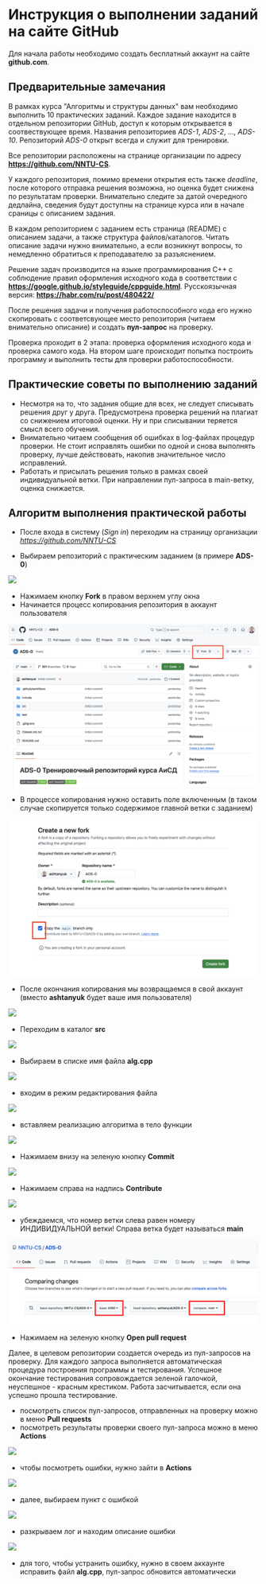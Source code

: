 # Инструкция о выполнении заданий на сайте **GitHub**

Для начала работы необходимо создать бесплатный аккаунт на сайте **github.com**.

## Предварительные замечания

В рамках курса "Алгоритмы и структуры данных" вам необходимо выполнить 10 практических заданий. Каждое задание находится в отдельном репозитории GitHub, доступ к которым открывается в соотвествующее время. Названия репозиториев *ADS-1*, *ADS-2*, ..., *ADS-10*. Репозиторий *ADS-0* открыт всегда и служит для тренировки.

Все репозитории расположены на странице организации по адресу **https://github.com/NNTU-CS**.

У каждого репозитория, помимо времени открытия есть также *deadline*, после которого отправка решения возможна, но оценка будет снижена по результатам проверки. Внимательно следите за датой очередного дедлайна, сведения будут доступны на странице курса или в начале сраницы с описанием задания.

В каждом репозиторием с заданием есть страница (README) с описанием задачи, а также структура файлов/каталогов. Читать описание задачи нужно внимательно, а если возникнут вопросы, то немедленно обратиться к преподавателю за разъяснением.

Решение задач производится на языке программирования С++ с соблюдение правил оформления исходного кода в соответствии с **https://google.github.io/styleguide/cppguide.html**. Русскоязычная версия: **https://habr.com/ru/post/480422/**

После решения задачи и получения работоспособного кода его нужно скопировать с соответсвующее место репозитория (читаем внимательно описание) и создать **пул-запрос** на проверку.

Проверка проходит в 2 этапа: проверка оформления исходного кода и проверка самого кода. На втором шаге происходит попытка построить программу и выполнить тесты для проверки работоспособности.

## Практические советы по выполнению заданий

- Несмотря на то, что задания общие для всех, не следует списывать решения друг у друга. Предусмотрена проверка решений на плагиат со снижением итоговой оценки. Ну и при списывании теряется смысл всего обучения.
- Внимательно читаем сообщения об ошибках в log-файлах процедур проверки. Не стоит исправлять ошибки по одной и снова выполнять проверку, лучше действовать, накопив значительное число исправлений.
- Работать и присылать решения только в рамках своей индивидуальной ветки. При направлении пул-запроса в main-ветку, оценка снижается.



## Алгоритм выполнения практической работы

- После входа в систему (*Sign in*) переходим на страницу организации *https://github.com/NNTU-CS*

- Выбираем репозиторий с практическим заданием (в примере **ADS-0**)

![](images/1.png)

- Нажимаем кнопку **Fork** в правом верхнем углу окна
- Начинается процесс копирования репозитория в аккаунт пользователя

![](images/2.png)

- В процессе копирования нужно оставить поле включенным (в таком случае скопируется только содержимое главной ветки с заданием)

![](images/2-1.png)

- После окончания копирования мы возвращаемся в свой аккаунт (вместо **ashtanyuk** будет ваше имя пользователя)

![](images/3.png)

- Переходим в каталог **src**

![](images/6.png)

- Выбираем в списке имя файла **alg.cpp**

![](images/7.png)

- входим в режим редактирования файла

![](images/8.png)

- вставляем реализацию алгоритма в тело функции

![](images/9.png)

- Нажимаем внизу на зеленую кнопку **Commit**

![](images/10.png)

- Нажимаем справа на надпись **Contribute**

![](images/11.png)


- убеждаемся, что номер ветки слева равен номеру ИНДИВИДУАЛЬНОЙ ветки! Справа ветка будет называться **main**

![](images/12.png)

- Нажимаем  на зеленую кнопку **Open pull request**


Далее, в целевом репозитории создается очередь из пул-запросов на проверку. Для каждого запроса выполняется автоматическая процедура построения программы и тестирования. Успешное окончание тестирования сопровождается зеленой галочкой, неуспешное - красным крестиком. Работа засчитывается, если она успешно прошла тестирование.

- посмотреть список пул-запросов, отправленных на проверку можно в меню **Pull requests**
- посмотреть результаты проверки своего пул-запроса можно в меню **Actions**

![](images/20.png)

- чтобы посмотреть ошибки, нужно зайти в **Actions**

![](images/21.png)

- далее, выбираем пункт с ошибкой

![](images/22.png)

- разкрываем лог и находим описание ошибки

![](images/23.png)

- для того, чтобы устранить ошибку, нужно в своем аккаунте исправить файл **alg.cpp**, пул-запрос обновится автоматически


